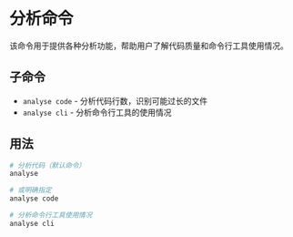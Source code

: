 # 分析命令

该命令用于提供各种分析功能，帮助用户了解代码质量和命令行工具使用情况。

## 子命令

-   `analyse code` - 分析代码行数，识别可能过长的文件
-   `analyse cli` - 分析命令行工具的使用情况

## 用法

```bash
# 分析代码（默认命令）
analyse

# 或明确指定
analyse code

# 分析命令行工具使用情况
analyse cli
```
